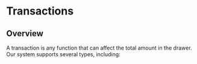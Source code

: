 # Transactions

## Overview

A transaction is any function that can affect the total amount in the drawer. Our system supports several types, including:
